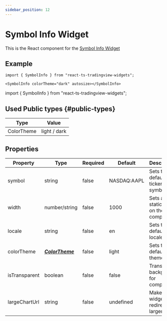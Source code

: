 ```yaml
---
sidebar_position: 12
---
```


# Symbol Info Widget

This is the React component for the [Symbol Info Widget](https://www.tradingview.com/widget/symbol-info/)

## Example

```
import { SymbolInfo } from "react-ts-tradingview-widgets";

<SymbolInfo colorTheme="dark" autosize></SymbolInfo>
```

import { SymbolInfo } from "react-ts-tradingview-widgets";

<SymbolInfo colorTheme="dark" autosize></SymbolInfo>

## Used Public types {#public-types}

| Type       | Value        |
| ---------- | ------------ |
| ColorTheme | light / dark |

## Properties

| Property      | Type                              | Required | Default     | Description                          |
| ------------- | --------------------------------- | -------- | ----------- | ------------------------------------ |
| symbol        | string                            | false    | NASDAQ:AAPL | Sets the default ticker symbol       |
| width         | number/string                     | false    | 1000        | Sets a static width on the component |
| locale        | string                            | false    | en          | Sets the default locale              |
| colorTheme    | [_**ColorTheme**_](#public-types) | false    | light       | Sets the default theme               |
| isTransparent | boolean                           | false    | false       | Transparent background for component |
| largeChartUrl | string                            | false    | undefined   | Make widget redirect to larger chart |
